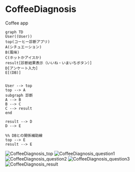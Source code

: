 # CoffeeDiagnosis
Coffee app
```mermaid
graph TD
User((User))
top(コーヒー診断アプリ)
A(シチュエーション)
B(風味)
C(ホットかアイスか)
result[診断結果表示（いいね・いまいちボタン）]
D[アンケート入力]
E[(DB)]


User --> top
top --> A
subgraph 診断 
A --> B
B --> C
C --> result
end

result --> D
D --> E

%% DBとの関係補助線
top --> E
result --> E

```

![CoffeeDiagnosis_top](https://github.com/user-attachments/assets/341da896-f2aa-42b2-8af4-85f82dfb7891)
![CoffeeDiagnosis_question1](https://github.com/user-attachments/assets/af83974a-a219-4c2d-a986-d722e1255f11)
![CoffeeDiagnosis_question2](https://github.com/user-attachments/assets/9ec8464a-0f16-484a-8cae-c53b2b57c6b9)
![CoffeeDiagnosis_question3](https://github.com/user-attachments/assets/dfbe293a-386d-4149-94c9-d8b3e6009fb2)
![CoffeeDiagnosis_result](https://github.com/user-attachments/assets/c09da4c7-3b42-42c4-b08e-1bdf8c7ade64)


